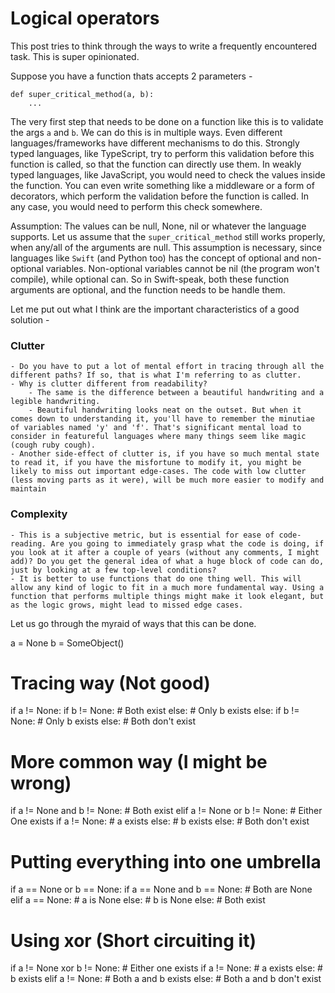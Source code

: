 # Logical operators

This post tries to think through the ways to write a frequently encountered task. This is super opinionated.

Suppose you have a function thats accepts 2 parameters - 

```
def super_critical_method(a, b):
	...
```
The very first step that needs to be done on a function like this is to validate the args `a` and `b`.
We can do this is in multiple ways. Even different languages/frameworks have different mechanisms to do this. Strongly typed languages, like TypeScript, try to perform this validation before this function is called, so that the function can directly use them. In weakly typed languages, like JavaScript, you would need to check the values inside the function. You can even write something like a middleware or a form of decorators, which perform the validation before the function is called. In any case, you would need to perform this check somewhere.

Assumption: The values can be null, None, nil or whatever the language supports. Let us assume that the `super_critical_method` still works properly, when any/all of the arguments are null. This assumption is necessary, since languages like `Swift` (and Python too) has the concept of optional and non-optional variables. Non-optional variables cannot be nil (the program won't compile), while optional can. So in Swift-speak, both these function arguments are optional, and the function needs to be handle them.

Let me put out what I think are the important characteristics of a good solution - 
### Clutter
	- Do you have to put a lot of mental effort in tracing through all the different paths? If so, that is what I'm referring to as clutter.
	- Why is clutter different from readability?
		- The same is the difference between a beautiful handwriting and a legible handwriting.
		- Beautiful handwriting looks neat on the outset. But when it comes down to understanding it, you'll have to remember the minutiae of variables named 'y' and 'f'. That's significant mental load to consider in featureful languages where many things seem like magic (cough ruby cough).
	- Another side-effect of clutter is, if you have so much mental state to read it, if you have the misfortune to modify it, you might be likely to miss out important edge-cases. The code with low clutter (less moving parts as it were), will be much more easier to modify and maintain

### Complexity
	- This is a subjective metric, but is essential for ease of code-reading. Are you going to immediately grasp what the code is doing, if you look at it after a couple of years (without any comments, I might add)? Do you get the general idea of what a huge block of code can do, just by looking at a few top-level conditions?
	- It is better to use functions that do one thing well. This will allow any kind of logic to fit in a much more fundamental way. Using a function that performs multiple things might make it look elegant, but as the logic grows, might lead to missed edge cases.

Let us go through the myraid of ways that this can be done.

a = None
b = SomeObject()

# Tracing way (Not good)
if a != None:
	if b != None:
		# Both exist
	else:
		# Only b exists
else:
	if b != None:
		# Only b exists
	else:
		# Both don't exist

# More common way (I might be wrong)
if a != None and b != None:
	# Both exist
elif a != None or b != None:
	# Either One exists
	if a != None:
		# a exists
	else:
		# b exists
else:
	# Both don't exist

# Putting everything into one umbrella
if a == None or b == None:
	if a == None and b == None:
		# Both are None
	elif a == None:
		# a is None
	else:
		# b is None
else:
	# Both exist

# Using xor (Short circuiting it)
if a != None xor b != None:
	# Either one exists
	if a != None:
		# a exists
	else:
		# b exists
elif a != None:
	# Both a and b exists
else:
	# Both a and b don't exist
